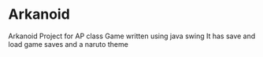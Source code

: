 # Arkanoid
Arkanoid Project for AP class
Game written using java swing
It has save and load game saves
and a naruto theme
